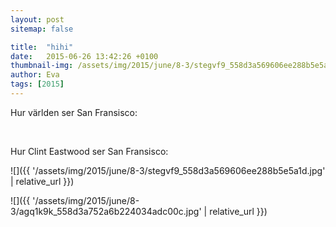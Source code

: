 ```yaml
---
layout: post
sitemap: false

title:  "hihi"
date:   2015-06-26 13:42:26 +0100
thumbnail-img: /assets/img/2015/june/8-3/stegvf9_558d3a569606ee288b5e5a1d.jpg
author: Eva
tags: [2015]
---
```





Hur världen ser San Fransisco: 
















 




Hur Clint Eastwood ser San Fransisco:

![]({{ '/assets/img/2015/june/8-3/stegvf9_558d3a569606ee288b5e5a1d.jpg'  | relative_url }})

![]({{ '/assets/img/2015/june/8-3/agq1k9k_558d3a752a6b224034adc00c.jpg'  | relative_url }})

